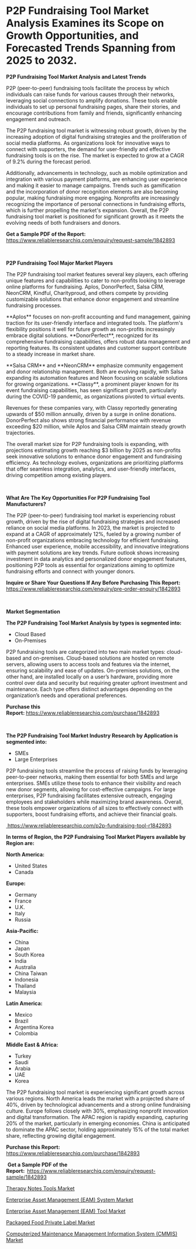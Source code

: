 <p><h1>P2P Fundraising Tool Market Analysis Examines its Scope on Growth Opportunities, and Forecasted Trends Spanning from 2025 to 2032.</h1></p><p><strong>P2P Fundraising Tool Market Analysis and Latest Trends</strong></p>
<p><p>P2P (peer-to-peer) fundraising tools facilitate the process by which individuals can raise funds for various causes through their networks, leveraging social connections to amplify donations. These tools enable individuals to set up personal fundraising pages, share their stories, and encourage contributions from family and friends, significantly enhancing engagement and outreach.</p><p>The P2P fundraising tool market is witnessing robust growth, driven by the increasing adoption of digital fundraising strategies and the proliferation of social media platforms. As organizations look for innovative ways to connect with supporters, the demand for user-friendly and effective fundraising tools is on the rise. The market is expected to grow at a CAGR of 9.2% during the forecast period. </p><p>Additionally, advancements in technology, such as mobile optimization and integration with various payment platforms, are enhancing user experience and making it easier to manage campaigns. Trends such as gamification and the incorporation of donor recognition elements are also becoming popular, making fundraising more engaging. Nonprofits are increasingly recognizing the importance of personal connections in fundraising efforts, which is further propelling the market's expansion. Overall, the P2P fundraising tool market is positioned for significant growth as it meets the evolving needs of both fundraisers and donors.</p></p>
<p><strong>Get a Sample PDF of the Report:&nbsp;</strong> <a href="https://www.reliableresearchiq.com/enquiry/request-sample/1842893?utm_campaign=1117&utm_medium=2&utm_source=Github&utm_content=ia&utm_term=26032025&utm_id=p2p-fundraising-tool">https://www.reliableresearchiq.com/enquiry/request-sample/1842893</a></p>
<p>&nbsp;</p>
<p><strong>P2P Fundraising Tool Major Market Players</strong></p>
<p><p>The P2P fundraising tool market features several key players, each offering unique features and capabilities to cater to non-profits looking to leverage online platforms for fundraising. Aplos, DonorPerfect, Salsa CRM, NeonCRM, Kindful, Charityproud, and others compete by providing customizable solutions that enhance donor engagement and streamline fundraising processes.</p><p>**Aplos** focuses on non-profit accounting and fund management, gaining traction for its user-friendly interface and integrated tools. The platform's flexibility positions it well for future growth as non-profits increasingly embrace digital solutions. **DonorPerfect**, recognized for its comprehensive fundraising capabilities, offers robust data management and reporting features. Its consistent updates and customer support contribute to a steady increase in market share.</p><p>**Salsa CRM** and **NeonCRM** emphasize community engagement and donor relationship management. Both are evolving rapidly, with Salsa expanding its automation features and Neon focusing on scalable solutions for growing organizations. **Classy**, a prominent player known for its event fundraising capabilities, has seen significant growth, particularly during the COVID-19 pandemic, as organizations pivoted to virtual events.</p><p>Revenues for these companies vary, with Classy reportedly generating upwards of $50 million annually, driven by a surge in online donations. DonorPerfect also shows strong financial performance with revenue exceeding $20 million, while Aplos and Salsa CRM maintain steady growth trajectories.</p><p>The overall market size for P2P fundraising tools is expanding, with projections estimating growth reaching $3 billion by 2025 as non-profits seek innovative solutions to enhance donor engagement and fundraising efficiency. As technology evolves, organizations are prioritizing platforms that offer seamless integration, analytics, and user-friendly interfaces, driving competition among existing players.</p></p>
<p>&nbsp;</p>
<p><strong>What Are The Key Opportunities For P2P Fundraising Tool Manufacturers?</strong></p>
<p><p>The P2P (peer-to-peer) fundraising tool market is experiencing robust growth, driven by the rise of digital fundraising strategies and increased reliance on social media platforms. In 2023, the market is projected to expand at a CAGR of approximately 12%, fueled by a growing number of non-profit organizations embracing technology for efficient fundraising. Enhanced user experience, mobile accessibility, and innovative integrations with payment solutions are key trends. Future outlook shows increasing investment in data analytics and personalized donor engagement features, positioning P2P tools as essential for organizations aiming to optimize fundraising efforts and connect with younger donors.</p></p>
<p><strong>Inquire or Share Your Questions If Any Before Purchasing This Report:</strong> <a href="https://www.reliableresearchiq.com/enquiry/pre-order-enquiry/1842893?utm_campaign=1117&utm_medium=2&utm_source=Github&utm_content=ia&utm_term=26032025&utm_id=p2p-fundraising-tool">https://www.reliableresearchiq.com/enquiry/pre-order-enquiry/1842893</a></p>
<p>&nbsp;</p>
<p><strong>Market Segmentation</strong></p>
<p><strong>The P2P Fundraising Tool Market Analysis by types is segmented into:</strong></p>
<p><ul><li>Cloud Based</li><li>On-Premises</li></ul></p>
<p><p>P2P fundraising tools are categorized into two main market types: cloud-based and on-premises. Cloud-based solutions are hosted on remote servers, allowing users to access tools and features via the internet, ensuring scalability and ease of updates. On-premises solutions, on the other hand, are installed locally on a user’s hardware, providing more control over data and security but requiring greater upfront investment and maintenance. Each type offers distinct advantages depending on the organization’s needs and operational preferences.</p></p>
<p><strong>Purchase this Report:&nbsp;</strong><a href="https://www.reliableresearchiq.com/purchase/1842893?utm_campaign=1117&utm_medium=2&utm_source=Github&utm_content=ia&utm_term=26032025&utm_id=p2p-fundraising-tool">https://www.reliableresearchiq.com/purchase/1842893</a></p>
<p>&nbsp;</p>
<p><strong>The P2P Fundraising Tool Market Industry Research by Application is segmented into:</strong></p>
<p><ul><li>SMEs</li><li>Large Enterprises</li></ul></p>
<p><p>P2P fundraising tools streamline the process of raising funds by leveraging peer-to-peer networks, making them essential for both SMEs and large enterprises. SMEs utilize these tools to enhance their visibility and reach new donor segments, allowing for cost-effective campaigns. For large enterprises, P2P fundraising facilitates extensive outreach, engaging employees and stakeholders while maximizing brand awareness. Overall, these tools empower organizations of all sizes to effectively connect with supporters, boost fundraising efforts, and achieve their financial goals.</p></p>
<p><a href="https://www.reliableresearchiq.com/p2p-fundraising-tool-r1842893?utm_campaign=1117&utm_medium=2&utm_source=Github&utm_content=ia&utm_term=26032025&utm_id=p2p-fundraising-tool">&nbsp;https://www.reliableresearchiq.com/p2p-fundraising-tool-r1842893</a></p>
<p><strong>In terms of Region, the P2P Fundraising Tool Market Players available by Region are:</strong></p>
<p>
    <p> <strong> North America: </strong>
        <ul>
            <li>United States</li>
            <li>Canada</li>
        </ul>
        </p> 
    <p> <strong> Europe: </strong>
        <ul>
            <li>Germany</li>
            <li>France</li>
            <li>U.K.</li>
            <li>Italy</li>
            <li>Russia</li>
        </ul>
        </p> 
    <p> <strong> Asia-Pacific: </strong>
        <ul>
            <li>China</li>
            <li>Japan</li>
            <li>South Korea</li>
            <li>India</li>
            <li>Australia</li>
            <li>China Taiwan</li>
            <li>Indonesia</li>
            <li>Thailand</li>
            <li>Malaysia</li>
        </ul>
        </p> 
    <p> <strong> Latin America: </strong>
        <ul>
            <li>Mexico</li>
            <li>Brazil</li>
            <li>Argentina Korea</li>
            <li>Colombia</li>
        </ul>
        </p> 
    <p> <strong> Middle East & Africa: </strong>
        <ul>
            <li>Turkey</li>
            <li>Saudi</li>
            <li>Arabia</li>
            <li>UAE</li>
            <li>Korea</li>
        </ul>
    </p>
    </p>
<p><p>The P2P fundraising tool market is experiencing significant growth across various regions. North America leads the market with a projected share of 40%, driven by technological advancements and a strong online fundraising culture. Europe follows closely with 30%, emphasizing nonprofit innovation and digital transformation. The APAC region is rapidly expanding, capturing 20% of the market, particularly in emerging economies. China is anticipated to dominate the APAC sector, holding approximately 15% of the total market share, reflecting growing digital engagement.</p></p>
<p><strong>Purchase this Report: </strong><a href="https://www.reliableresearchiq.com/purchase/1842893?utm_campaign=1117&utm_medium=2&utm_source=Github&utm_content=ia&utm_term=26032025&utm_id=p2p-fundraising-tool">https://www.reliableresearchiq.com/purchase/1842893</a></p>
<p>&nbsp;<strong>Get a Sample PDF of the Report:&nbsp;&nbsp;</strong><a href="https://www.reliableresearchiq.com/enquiry/request-sample/1842893?utm_campaign=1117&utm_medium=2&utm_source=Github&utm_content=ia&utm_term=26032025&utm_id=p2p-fundraising-tool">https://www.reliableresearchiq.com/enquiry/request-sample/1842893</a></p>
<p><strong></strong></p>
<p><p><a href="https://github.com/leoustolja/Market-Research-Report-List-1/blob/main/therapy-notes-tools-market.md?utm_campaign=1117&utm_medium=2&utm_source=Github&utm_content=ia&utm_term=26032025&utm_id=p2p-fundraising-tool">Therapy Notes Tools Market</a></p><p><a href="https://github.com/bichukapac/Market-Research-Report-List-1/blob/main/enterprise-asset-management-eam-system-market.md?utm_campaign=1117&utm_medium=2&utm_source=Github&utm_content=ia&utm_term=26032025&utm_id=p2p-fundraising-tool">Enterprise Asset Management (EAM) System Market</a></p><p><a href="https://github.com/ayondaylos/Market-Research-Report-List-1/blob/main/enterprise-asset-management-eam-tool-market.md?utm_campaign=1117&utm_medium=2&utm_source=Github&utm_content=ia&utm_term=26032025&utm_id=p2p-fundraising-tool">Enterprise Asset Management (EAM) Tool Market</a></p><p><a href="https://github.com/swaftaenglem/Market-Research-Report-List-1/blob/main/packaged-food-private-label-market.md?utm_campaign=1117&utm_medium=2&utm_source=Github&utm_content=ia&utm_term=26032025&utm_id=p2p-fundraising-tool">Packaged Food Private Label Market</a></p><p><a href="https://github.com/laveeasaadrh/Market-Research-Report-List-1/blob/main/computerized-maintenance-management-information-system-cmmis-market.md?utm_campaign=1117&utm_medium=2&utm_source=Github&utm_content=ia&utm_term=26032025&utm_id=p2p-fundraising-tool">Computerized Maintenance Management Information System (CMMIS) Market</a></p></p>